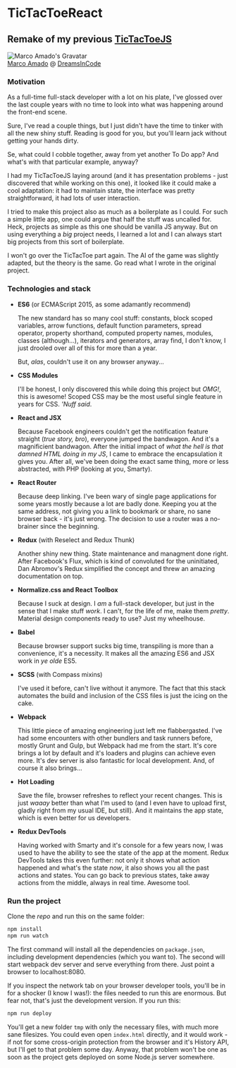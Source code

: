 # TicTacToeReact #

## Remake of my previous [TicTacToeJS](https://github.com/mjamado/TicTacToeJS) ##

![Marco Amado's Gravatar](http://1.gravatar.com/avatar/1a11649fa31edc86ddbfa4466ebf560b?s=40&d=http%3A%2F%2F1.gravatar.com%2Favatar%2Fad516503a11cd5ca435acc9bb6523536%3Fs%3D40&r=G)  
[Marco Amado](mailto:mjamado@dreamsincode.com) @ [DreamsInCode](http://www.dreamsincode.com)

### Motivation ###

As a full-time full-stack developer with a lot on his plate, I've glossed over
the last couple years with no time to look into what was happening around the
front-end scene.

Sure, I've read a couple things, but I just didn't have the time to tinker
with all the new shiny stuff. Reading is good for you, but you'll learn
jack without getting your hands dirty.

Se, what could I cobble together, away from yet another To Do app?
And what's with that particular example, anyway?

I had my TicTacToeJS laying around (and it has presentation problems - just
discovered that while working on this one), it looked like it could make a cool
adaptation: it had to maintain state, the interface was pretty straightforward,
it had lots of user interaction.

I tried to make this project also as much as a boilerplate as I could. For such
a simple little app, one could argue that half the stuff was uncalled for. Heck,
projects as simple as this one should be vanilla JS anyway. But on using everything
a *big* project needs, I learned a lot and I can always start big projects from
this sort of boilerplate.

I won't go over the TicTacToe part again. The AI of the game was slightly
adapted, but the theory is the same. Go read what I wrote in the original
project. 

### Technologies and stack ###

* **ES6** (or ECMAScript 2015, as some adamantly recommend)

  The new standard has so many cool stuff: constants, block scoped variables,
  arrow functions, default function parameters, spread operator, property
  shorthand, computed property names, modules, classes (although...), iterators
  and generators, array find, I don't know, I just drooled over all of this for
  more than a year.
  
  But, *alas*, couldn't use it on any browser anyway...

* **CSS Modules**
  
  I'll be honest, I only discovered this while doing this project but *OMG!*,
  this is awesome! Scoped CSS may be the most useful single feature in years for
  CSS. *'Nuff said*.

* **React and JSX**
  
  Because Facebook engineers couldn't get the notification feature straight (*true
  story, bro*), everyone jumped the bandwagon. And it's a magnificient bandwagon.
  After the initial impact of *what the hell is that damned HTML doing in my JS*,
  I came to embrace the encapsulation it gives you. After all, we've been doing the
  exact same thing, more or less abstracted, with PHP (looking at you, Smarty).

* **React Router**
  
  Because deep linking. I've been wary of single page applications for some years
  mostly because a lot are badly done. Keeping you at the same address, not giving
  you a link to bookmark or share, no sane browser back - it's just wrong. The
  decision to use a router was a no-brainer since the beginning.

* **Redux** (with Reselect and Redux Thunk)
  
  Another shiny new thing. State maintenance and managment done right. After
  Facebook's Flux, which is kind of convoluted for the uninitiated, Dan Abromov's
  Redux simplified the concept and threw an amazing documentation on top.

* **Normalize.css and React Toolbox**

  Because I suck at design. I *am* a full-stack developer, but just in the sense
  that I make stuff *work*. I can't, for the life of me, make them *pretty*.
  Material design components ready to use? Just my wheelhouse.

* **Babel**

  Because browser support sucks big time, transpiling is more than a convenience,
  it's a necessity. It makes all the amazing ES6 and JSX work in *ye olde* ES5.

* **SCSS** (with Compass mixins)

  I've used it before, can't live without it anymore. The fact that this stack
  automates the build and inclusion of the CSS files is just the icing on the cake.

* **Webpack**

  This little piece of amazing engineering just left me flabbergasted. I've had some
  encounters with other bundlers and task runners before, mostly Grunt and Gulp, but
  Webpack had me from the start. It's core brings a lot by default and it's loaders
  and plugins can achieve even more. It's dev server is also fantastic for local
  development. And, of course it also brings...
  
* **Hot Loading**

  Save the file, browser refreshes to reflect your recent changes. This is just
  *waaay* better than what I'm used to (and I even have to upload first, gladly right
  from my usual IDE, but still). And it maintains the app state, which is even
  better for us developers.

* **Redux DevTools**
  
  Having worked with Smarty and it's console for a few years now, I was used to have
  the ability to see the state of the app at the moment. Redux DevTools takes this even
  further: not only it shows what action happened and what's the state *now*, it also
  shows you all the past actions and states. You can go back to previous states, take
  away actions from the middle, always in real time. Awesome tool.
  
### Run the project ###

Clone the *repo* and run this on the same folder:

```bash
npm install
npm run watch
```

The first command will install all the dependencies on `package.json`, including
development dependencies (which you want to). The second will start webpack dev server
and serve everything from there. Just point a browser to localhost:8080.

If you inspect the network tab on your browser developer tools, you'll be in for a
shocker (I know I was!): the files needed to run this are enormous. But fear not, that's
just the development version. If you run this:

```bash
npm run deploy
```

You'll get a new folder `tmp` with only the necessary files, with much more sane filesizes.
You could even open `index.html` directly, and it would work - if not for some cross-origin
protection from the browser and it's History API, but I'll get to that problem some day.
Anyway, that problem won't be one as soon as the project gets deployed on some Node.js server
somewhere.